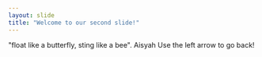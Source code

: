 ```yaml
---
layout: slide
title: "Welcome to our second slide!"
---
```

"float like a butterfly, sting like a bee".  Aisyah
Use the left arrow to go back!